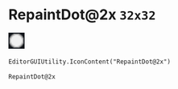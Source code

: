 # RepaintDot@2x `32x32`
<img src="/img/RepaintDot.png" width=32 height=32>

``` CSharp
EditorGUIUtility.IconContent("RepaintDot@2x")
```
```
RepaintDot@2x
```
